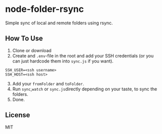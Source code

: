 # node-folder-rsync

Simple sync of local and remote folders using rsync.

## How To Use

1. Clone or download
2. Create and `.env`-file in the root and add your SSH credentials (or you can just hardcode them into `sync.js` if you want).
  ```
  SSH_USER=<ssh username>
  SSH_HOST=<ssh host>
  ```
3. Add your `fromFolder` and `toFolder`.
4. Run `sync`,`watch` or `sync.js`directly depending on your taste, to sync the folders.
5. Done.

## License

MIT